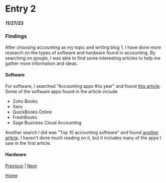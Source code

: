 # Entry 2
##### 11/27/23

### Findings
After choosing accounting as my topic and writing blog 1, I have done more research on the types of software and hardware found in accounting. By searching on google, I was able to find some interesting articles to help me gather more information and ideas.

#### Software
For software, I searched "Accounting apps this year" and found [this article](https://www.business.org/finance/accounting/best-accounting-apps/). Some of the software apps found in the article include
* Zoho Books
* Xero
* QuickBooks Online
* FreshBooks
* Sage Business Cloud Accounting

Another search I did was "Top 10 accounting software" and found [another article](https://www.softwareworld.co/best-accounting-software/). I haven't done much reading on it, but it includes many of the apps I saw in the first article.

#### Hardware





[Previous](entry01.md) | [Next](entry03.md)

[Home](../README.md)
